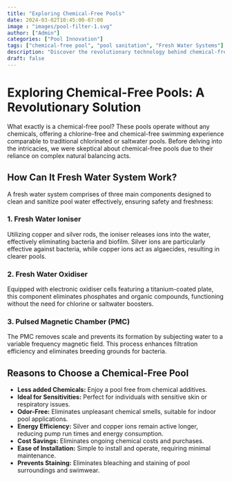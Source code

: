 ```yaml
---
title: "Exploring Chemical-Free Pools"
date: 2024-03-02T10:45:00-07:00
image : "images/pool-filter-1.svg"
author: ["Admin"]
categories: ["Pool Innovation"]
tags: ["chemical-free pool", "pool sanitation", "Fresh Water Systems"]
description: "Discover the revolutionary technology behind chemical-free pools and fresh water system's role in creating safe and pristine swimming environments."
draft: false
---
```


# Exploring Chemical-Free Pools: A Revolutionary Solution

What exactly is a chemical-free pool? These pools operate without any chemicals, offering a chlorine-free and chemical-free swimming experience comparable to traditional chlorinated or saltwater pools. Before delving into the intricacies, we were skeptical about chemical-free pools due to their reliance on complex natural balancing acts.

## How Can It Fresh Water System Work?

A fresh water system comprises of three main components designed to clean and sanitize pool water effectively, ensuring safety and freshness:

### 1. Fresh Water Ioniser

Utilizing copper and silver rods, the ioniser releases ions into the water, effectively eliminating bacteria and biofilm. Silver ions are particularly effective against bacteria, while copper ions act as algaecides, resulting in clearer pools.

### 2. Fresh Water Oxidiser

Equipped with electronic oxidiser cells featuring a titanium-coated plate, this component eliminates phosphates and organic compounds, functioning without the need for chlorine or saltwater boosters.

### 3. Pulsed Magnetic Chamber (PMC)

The PMC removes scale and prevents its formation by subjecting water to a variable frequency magnetic field. This process enhances filtration efficiency and eliminates breeding grounds for bacteria.

## Reasons to Choose a Chemical-Free Pool

- **Less added Chemicals:** Enjoy a pool free from chemical additives.
- **Ideal for Sensitivities:** Perfect for individuals with sensitive skin or respiratory issues.
- **Odor-Free:** Eliminates unpleasant chemical smells, suitable for indoor pool applications.
- **Energy Efficiency:** Silver and copper ions remain active longer, reducing pump run times and energy consumption.
- **Cost Savings:** Eliminates ongoing chemical costs and purchases.
- **Ease of Installation:** Simple to install and operate, requiring minimal maintenance.
- **Prevents Staining:** Eliminates bleaching and staining of pool surroundings and swimwear.